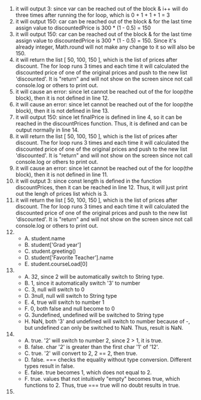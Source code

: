 1. it will output 3: since var can be reached out of the block & i++ will do three times after running the for loop, which is 0 + 1 + 1 + 1 = 3
2. it will output 150: car can be reached out of the block & for the last time assign value to discountedPrice is 300 * (1 - 0.5) = 150
3. it will output 150: car can be reached out of the block & for the last time assign value to discountedPrice is 300 * (1 - 0.5) = 150. Since it's already integer, Math.round will not make any change to it so will also be 150.
4. it will return the list [ 50, 100, 150 ], which is the list of prices after discount. The for loop runs 3 times and each time it will calculated the discounted price of one of the original prices and push to the new list 'discounted'. It is "return" and will not show on the screen since not call console.log or others to print out.
5. it will cause an error: since let cannot be reached out of the for loop(the block), then it is not defined in line 12.
6. it will cause an error: since let cannot be reached out of the for loop(the block), then it is not defined in line 13.
7. it will output 150: since let finalPrice is defined in line 4, so it can be reached in the discountPrices function. Thus, it is defined and can be output normally in line 14.
8. it will return the list [ 50, 100, 150 ], which is the list of prices after discount. The for loop runs 3 times and each time it will calculated the discounted price of one of the original prices and push to the new list 'discounted'. It is "return" and will not show on the screen since not call console.log or others to print out.
9. it will cause an error: since let cannot be reached out of the for loop(the block), then it is not defined in line 11.
10. it will output 3: since const length is defined in the function discountPrices, then it can be reached in line 12. Thus, it will just print out the lengh of prices list which is 3.
11. it will return the list [ 50, 100, 150 ], which is the list of prices after discount. The for loop runs 3 times and each time it will calculated the discounted price of one of the original prices and push to the new list 'discounted'. It is "return" and will not show on the screen since not call console.log or others to print out.
12. * A. student.name
    * B. student['Grad year']
    * C. student.greeting()
    * D. student['Favorite Teacher'].name
    * E. student.courseLoad[0]
13. * A. 32, since 2 will be automatically switch to String type.
    * B. 1, since it automatically switch '3' to number
    * C. 3, null will switch to 0
    * D. 3null, null will switch to String type
    * E. 4, true will switch to number 1
    * F. 0, both false and null become to 0
    * G. 3undefined, undefined will be switched to String type
    * H. NaN, both '3' and undefined will switch to number because of -, but undefined can only be switched to NaN. Thus, result is NaN.
14. * A. true. '2' will switch to number 2, since 2 > 1, it is true.
    * B. false. char '2' is greater than the first char '1' of '12'.
    * C. true. '2' will convert to 2, 2 == 2, then true.
    * D. false. === checks the equality without type conversion. Different types result in false.
    * E. false. true becomes 1, which does not equal to 2.
    * F. true. values that not intuitively "empty" becomes true, which functions to 2. Thus, true === true will no doubt results in true.
15. 